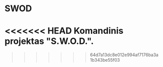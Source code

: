 # SWOD
<<<<<<< HEAD
Komandinis projektas "S.W.O.D.".
=======
>>>>>>> 64d7a13dc8e012e994af7176ba3a1b343be55f03
